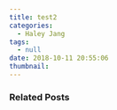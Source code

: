 ```yaml
---
title: test2
categories:
  - Haley Jang
tags:
  - null
date: 2018-10-11 20:55:06
thumbnail:
---
```


### Related Posts
